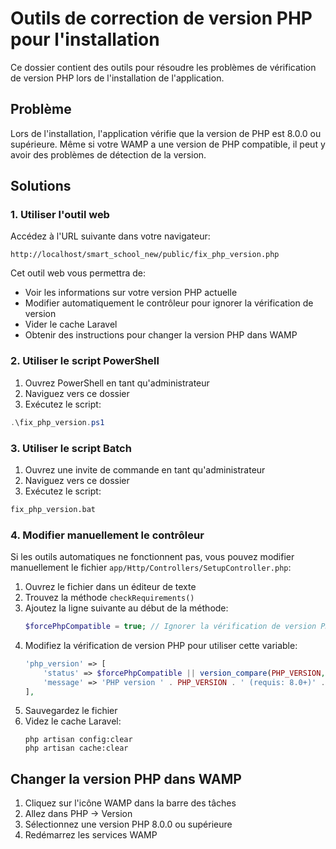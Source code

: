 # Outils de correction de version PHP pour l'installation

Ce dossier contient des outils pour résoudre les problèmes de vérification de version PHP lors de l'installation de l'application.

## Problème

Lors de l'installation, l'application vérifie que la version de PHP est 8.0.0 ou supérieure. Même si votre WAMP a une version de PHP compatible, il peut y avoir des problèmes de détection de la version.

## Solutions

### 1. Utiliser l'outil web

Accédez à l'URL suivante dans votre navigateur:
```
http://localhost/smart_school_new/public/fix_php_version.php
```

Cet outil web vous permettra de:
- Voir les informations sur votre version PHP actuelle
- Modifier automatiquement le contrôleur pour ignorer la vérification de version
- Vider le cache Laravel
- Obtenir des instructions pour changer la version PHP dans WAMP

### 2. Utiliser le script PowerShell

1. Ouvrez PowerShell en tant qu'administrateur
2. Naviguez vers ce dossier
3. Exécutez le script:
```powershell
.\fix_php_version.ps1
```

### 3. Utiliser le script Batch

1. Ouvrez une invite de commande en tant qu'administrateur
2. Naviguez vers ce dossier
3. Exécutez le script:
```cmd
fix_php_version.bat
```

### 4. Modifier manuellement le contrôleur

Si les outils automatiques ne fonctionnent pas, vous pouvez modifier manuellement le fichier `app/Http/Controllers/SetupController.php`:

1. Ouvrez le fichier dans un éditeur de texte
2. Trouvez la méthode `checkRequirements()`
3. Ajoutez la ligne suivante au début de la méthode:
   ```php
   $forcePhpCompatible = true; // Ignorer la vérification de version PHP
   ```
4. Modifiez la vérification de version PHP pour utiliser cette variable:
   ```php
   'php_version' => [
       'status' => $forcePhpCompatible || version_compare(PHP_VERSION, '8.0.0', '>='),
       'message' => 'PHP version ' . PHP_VERSION . ' (requis: 8.0+)' . ($forcePhpCompatible ? ' [Compatibilité forcée]' : '')
   ],
   ```
5. Sauvegardez le fichier
6. Videz le cache Laravel:
   ```
   php artisan config:clear
   php artisan cache:clear
   ```

## Changer la version PHP dans WAMP

1. Cliquez sur l'icône WAMP dans la barre des tâches
2. Allez dans PHP → Version
3. Sélectionnez une version PHP 8.0.0 ou supérieure
4. Redémarrez les services WAMP 